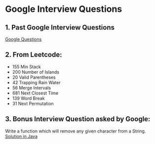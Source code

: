 # Google Interview Questions

## 1. Past Google Interview Questions

[Google Questions](https://www.careercup.com/page?pid=google-interview-questions)

## 2. From Leetcode:
- 155 Min Stack   
- 200 Number of Islands    
- 20 Valid Parentheses    
- 42 Trapping Rain Water    
- 56 Merge Intervals    
- 681 Next Closest Time    
- 139 Word Break    
- 31 Next Permutation

## 3. Bonus Interview Question asked by Google:

Write a function which will remove any given character from a String. [Solution in Java](http://javarevisited.blogspot.sg/2015/04/how-to-remove-given-character-from.html)